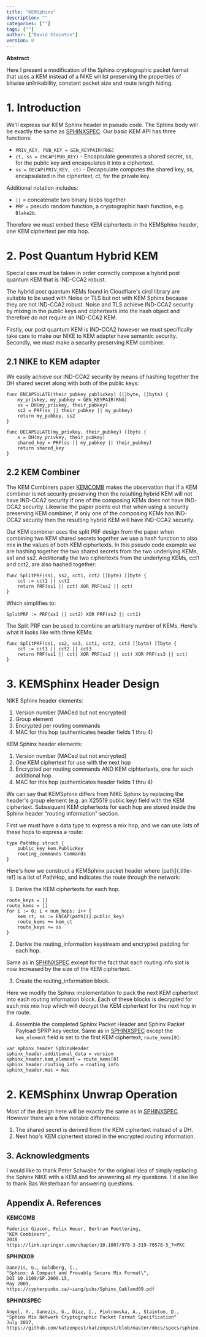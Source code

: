 ```yaml
---
title: "KEMSphinx"
description: ""
categories: [""]
tags: [""]
author: ["David Stainton"]
version: 0
---
```


**Abstract**

Here I present a modification of the Sphinx cryptographic packet format
that uses a KEM instead of a NIKE whilst preserving the properties of
bitwise unlinkability, constant packet size and route length hiding.


# 1. Introduction

We'll express our KEM Sphinx header in pseudo code. The Sphinx body
will be exactly the same as [SPHINXSPEC](#SPHINXSPEC).
Our basic KEM API has three functions:

- `PRIV_KEY, PUB_KEY = GEN_KEYPAIR(RNG)`
- `ct, ss = ENCAP(PUB_KEY)` - Encapsulate generates a shared secret, ss, for the public key and encapsulates it into a ciphertext.
- `ss = DECAP(PRIV_KEY, ct)` - Decapsulate computes the shared key, ss, encapsulated in the ciphertext, ct, for the private key.

Additional notation includes:

- `||` = concatenate two binary blobs together
- `PRF` = pseudo random function, a cryptographic hash function, e.g. `Blake2b`.

Therefore we must embed these KEM ciphertexts in the KEMSphinx header,
one KEM ciphertext per mix hop.

# 2. Post Quantum Hybrid KEM

Special care must be taken in order correctly compose a hybrid post
quantum KEM that is IND-CCA2 robust.

The hybrid post quantum KEMs found in Cloudflare's circl library are
suitable to be used with Noise or TLS but not with KEM Sphinx because
they are not IND-CCA2 robust. Noise and TLS achieve IND-CCA2 security by
mixing in the public keys and ciphertexts into the hash object and
therefore do not require an IND-CCA2 KEM.

Firstly, our post quantum KEM is IND-CCA2 however we must specifically
take care to make our NIKE to KEM adapter have semantic security.
Secondly, we must make a security preserving KEM combiner.

## 2.1 NIKE to KEM adapter

We easily achieve our IND-CCA2 security by means of hashing together the
DH shared secret along with both of the public keys:

```
func ENCAPSULATE(their_pubkey publickey) ([]byte, []byte) {
    my_privkey, my_pubkey = GEN_KEYPAIR(RNG)
    ss = DH(my_privkey, their_pubkey)
    ss2 = PRF(ss || their_pubkey || my_pubkey)
    return my_pubkey, ss2
}

func DECAPSULATE(my_privkey, their_pubkey) []byte {
    s = DH(my_privkey, their_pubkey)
    shared_key = PRF(ss || my_pubkey || their_pubkey)
    return shared_key
}
```

## 2.2 KEM Combiner

The KEM Combiners paper [KEMCOMB](#KEMCOMB) makes the
observation that if a KEM combiner is not security preserving then the
resulting hybrid KEM will not have IND-CCA2 security if one of the
composing KEMs does not have IND-CCA2 security. Likewise the paper
points out that when using a security preserving KEM combiner, if only
one of the composing KEMs has IND-CCA2 security then the resulting
hybrid KEM will have IND-CCA2 security.

Our KEM combiner uses the split PRF design from the paper when combining
two KEM shared secrets together we use a hash function to also mix in
the values of both KEM ciphertexts. In this pseudo code example we are
hashing together the two shared secrets from the two underlying KEMs,
ss1 and ss2. Additionally the two ciphertexts from the underlying KEMs,
cct1 and cct2, are also hashed together:

```
func SplitPRF(ss1, ss2, cct1, cct2 []byte) []byte {
    cct := cct1 || cct2
    return PRF(ss1 || cct) XOR PRF(ss2 || cct)
}
```

Which simplifies to:

```
SplitPRF := PRF(ss1 || cct2) XOR PRF(ss2 || cct1)
```

The Split PRF can be used to combine an arbitrary number of KEMs.
Here's what it looks like with three KEMs:

```
func SplitPRF(ss1, ss2, ss3, cct1, cct2, cct3 []byte) []byte {
    cct := cct1 || cct2 || cct3
    return PRF(ss1 || cct) XOR PRF(ss2 || cct) XOR PRF(ss3 || cct)
}
```

# 3. KEMSphinx Header Design

NIKE Sphinx header elements:

1. Version number (MACed but not encrypted)
2. Group element
3. Encrypted per routing commands
4. MAC for this hop (authenticates header fields 1 thru 4)

KEM Sphinx header elements:

1. Version number (MACed but not encrypted)
2. One KEM ciphertext for use with the next hop
3. Encrypted per routing commands AND KEM ciphtertexts, one for each additional hop
4. MAC for this hop (authenticates header fields 1 thru 4)

We can say that KEMSphinx differs from NIKE Sphinx by replacing the
header's group element (e.g. an X25519 public key) field with the KEM
ciphertext. Subsequent KEM ciphertexts for each hop are stored inside
the Sphinx header "routing information" section.

First we must have a data type to express a mix hop, and we can use
lists of these hops to express a route:

``` 
type PathHop struct {
    public_key kem.PublicKey
    routing_commands Commands
}
```

Here's how we construct a KEMSphinx packet header where
[path]{.title-ref} is a list of PathHop, and indicates the route through
the network:

1. Derive the KEM ciphertexts for each hop.

```
route_keys = []
route_kems = []
for i := 0; i < num_hops; i++ {
    kem_ct, ss := ENCAP(path[i].public_key)
    route_kems += kem_ct
    route_keys += ss
}
```

2. Derive the routing_information keystream and encrypted padding for each hop.

Same as in [SPHINXSPEC](#SPHINXSPEC) except for the
fact that each routing info slot is now increased by the size of the
KEM ciphertext.

3.  Create the routing_information block.

Here we modify the Sphinx implementation to pack the next KEM ciphertext
into each routing information block. Each of these blocks is decrypted
for each mix mix hop which will decrypt the KEM ciphertext for the next
hop in the route.

4.  Assemble the completed Sphinx Packet Header and Sphinx Packet Payload SPRP key vector. Same as in [SPHINXSPEC](#SPHINXSPEC) except the `kem_element` field is set to the first KEM ciphertext, `route_kems[0]`:

``` 
var sphinx_header SphinxHeader
sphinx_header.additional_data = version
sphinx_header.kem_element = route_kems[0]
sphinx_header.routing_info = routing_info
sphinx_header.mac = mac
```

# 2. KEMSphinx Unwrap Operation

Most of the design here will be exactly the same as in
[SPHINXSPEC](#SPHINXSPEC). However there are a few
notable differences:

1. The shared secret is derived from the KEM ciphertext instead of a DH.
2. Next hop's KEM ciphertext stored in the encrypted routing information.

## 3. Acknowledgments

I would like to thank Peter Schwabe for the original idea of simply
replacing the Sphinx NIKE with a KEM and for answering all my questions.
I'd also like to thank Bas Westerbaan for answering questions.

## Appendix A. References

**KEMCOMB**

```
Federico Giacon, Felix Heuer, Bertram Poettering,
"KEM Combiners",
2018
https://link.springer.com/chapter/10.1007/978-3-319-76578-5_7>PKC
```

**SPHINX09**

```
Danezis, G., Goldberg, I.,
"Sphinx: A Compact and Provably Secure Mix Format\",
DOI 10.1109/SP.2009.15,
May 2009,
https://cypherpunks.ca/~iang/pubs/Sphinx_Oakland09.pdf
```

**SPHINXSPEC**

```
Angel, Y., Danezis, G., Diaz, C., Piotrowska, A., Stainton, D.,
"Sphinx Mix Network Cryptographic Packet Format Specification"
July 2017,
https://github.com/katzenpost/katzenpost/blob/master/docs/specs/sphinx.md
```

